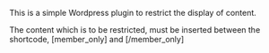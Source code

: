 This is a simple Wordpress plugin to restrict the display of content.

The content which is to be restricted, must be inserted between the shortcode, [member_only] and [/member_only]

